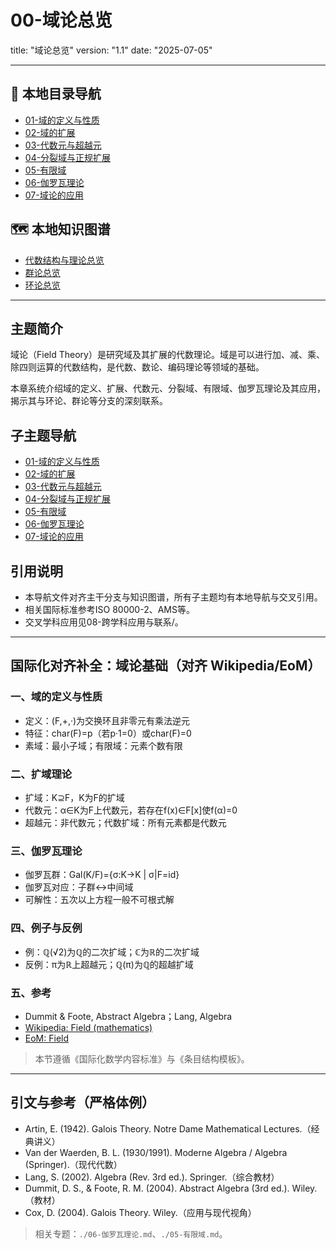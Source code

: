 # 00-域论总览

title: "域论总览"
version: "1.1"
date: "2025-07-05"

---

## 📁 本地目录导航

- [01-域的定义与性质](./01-域的定义与性质.md)
- [02-域的扩展](./02-域的扩展.md)
- [03-代数元与超越元](./03-代数元与超越元.md)
- [04-分裂域与正规扩展](./04-分裂域与正规扩展.md)
- [05-有限域](./05-有限域.md)
- [06-伽罗瓦理论](./06-伽罗瓦理论.md)
- [07-域论的应用](./07-域论的应用.md)

## 🗺️ 本地知识图谱

- [代数结构与理论总览](../00-代数结构与理论总览.md)
- [群论总览](../02-群论/00-群论总览.md)
- [环论总览](../03-环论/00-环论总览.md)

---

## 主题简介

域论（Field Theory）是研究域及其扩展的代数理论。域是可以进行加、减、乘、除四则运算的代数结构，是代数、数论、编码理论等领域的基础。

本章系统介绍域的定义、扩展、代数元、分裂域、有限域、伽罗瓦理论及其应用，揭示其与环论、群论等分支的深刻联系。

## 子主题导航

- [01-域的定义与性质](./01-域的定义与性质.md)
- [02-域的扩展](./02-域的扩展.md)
- [03-代数元与超越元](./03-代数元与超越元.md)
- [04-分裂域与正规扩展](./04-分裂域与正规扩展.md)
- [05-有限域](./05-有限域.md)
- [06-伽罗瓦理论](./06-伽罗瓦理论.md)
- [07-域论的应用](./07-域论的应用.md)

## 引用说明

- 本导航文件对齐主干分支与知识图谱，所有子主题均有本地导航与交叉引用。
- 相关国际标准参考ISO 80000-2、AMS等。
- 交叉学科应用见08-跨学科应用与联系/。

---

## 国际化对齐补全：域论基础（对齐 Wikipedia/EoM）

### 一、域的定义与性质

- 定义：(F,+,·)为交换环且非零元有乘法逆元
- 特征：char(F)=p（若p·1=0）或char(F)=0
- 素域：最小子域；有限域：元素个数有限

### 二、扩域理论

- 扩域：K⊇F，K为F的扩域
- 代数元：α∈K为F上代数元，若存在f(x)∈F[x]使f(α)=0
- 超越元：非代数元；代数扩域：所有元素都是代数元

### 三、伽罗瓦理论

- 伽罗瓦群：Gal(K/F)={σ:K→K | σ|F=id}
- 伽罗瓦对应：子群↔中间域
- 可解性：五次以上方程一般不可根式解

### 四、例子与反例

- 例：ℚ(√2)为ℚ的二次扩域；ℂ为ℝ的二次扩域
- 反例：π为ℝ上超越元；ℚ(π)为ℚ的超越扩域

### 五、参考

- Dummit & Foote, Abstract Algebra；Lang, Algebra
- [Wikipedia: Field (mathematics)](https://en.wikipedia.org/wiki/Field_(mathematics))
- [EoM: Field](https://encyclopediaofmath.org/wiki/Field)

> 本节遵循《国际化数学内容标准》与《条目结构模板》。

---

## 引文与参考（严格体例）

- Artin, E. (1942). Galois Theory. Notre Dame Mathematical Lectures.（经典讲义）
- Van der Waerden, B. L. (1930/1991). Moderne Algebra / Algebra (Springer).（现代代数）
- Lang, S. (2002). Algebra (Rev. 3rd ed.). Springer.（综合教材）
- Dummit, D. S., & Foote, R. M. (2004). Abstract Algebra (3rd ed.). Wiley.（教材）
- Cox, D. (2004). Galois Theory. Wiley.（应用与现代视角）

> 相关专题：`./06-伽罗瓦理论.md`、`./05-有限域.md`。
